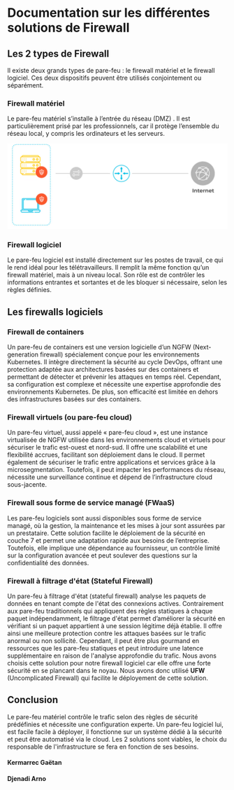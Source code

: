 # Documentation sur les différentes solutions de Firewall

## Les 2 types de Firewall

Il existe deux grands types de pare-feu : le firewall matériel et le firewall logiciel. Ces deux dispositifs peuvent être utilisés conjointement ou séparément.

### Firewall matériel  
Le pare-feu matériel s’installe à l’entrée du réseau (DMZ) . Il est particulièrement prisé par les professionnels, car il protège l’ensemble du réseau local, y compris les ordinateurs et les serveurs.

![Schéma d'infrastructure d'un firewall physique](/src/img/FireWallOnMachine.png)

### Firewall logiciel  
Le pare-feu logiciel est installé directement sur les postes de travail, ce qui le rend idéal pour les télétravailleurs. Il remplit la même fonction qu’un firewall matériel, mais à un niveau local. Son rôle est de contrôler les informations entrantes et sortantes et de les bloquer si nécessaire, selon les règles définies.

## Les firewalls logiciels
### Firewall de containers  
Un pare-feu de containers est une version logicielle d’un NGFW (Next-generation firewall) spécialement conçue pour les environnements Kubernetes. Il intègre directement la sécurité au cycle DevOps, offrant une protection adaptée aux architectures basées sur des containers et permettant de détecter et prévenir les attaques en temps réel. Cependant, sa configuration est complexe et nécessite une expertise approfondie des environnements Kubernetes. De plus, son efficacité est limitée en dehors des infrastructures basées sur des containers.  

### Firewall virtuels (ou pare-feu cloud)  
Un pare-feu virtuel, aussi appelé « pare-feu cloud », est une instance virtualisée de NGFW utilisée dans les environnements cloud et virtuels pour sécuriser le trafic est-ouest et nord-sud. Il offre une scalabilité et une flexibilité accrues, facilitant son déploiement dans le cloud. Il permet également de sécuriser le trafic entre applications et services grâce à la microsegmentation. Toutefois, il peut impacter les performances du réseau, nécessite une surveillance continue et dépend de l’infrastructure cloud sous-jacente.  

### Firewall sous forme de service managé (FWaaS)  
Les pare-feu logiciels sont aussi disponibles sous forme de service managé, où la gestion, la maintenance et les mises à jour sont assurées par un prestataire. Cette solution facilite le déploiement de la sécurité en couche 7 et permet une adaptation rapide aux besoins de l’entreprise. Toutefois, elle implique une dépendance au fournisseur, un contrôle limité sur la configuration avancée et peut soulever des questions sur la confidentialité des données.  

### Firewall à filtrage d'état (Stateful Firewall)
Un pare-feu à filtrage d'état (stateful firewall) analyse les paquets de données en tenant compte de l'état des connexions actives. Contrairement aux pare-feu traditionnels qui appliquent des règles statiques à chaque paquet indépendamment, le filtrage d'état permet d’améliorer la sécurité en vérifiant si un paquet appartient à une session légitime déjà établie. Il offre ainsi une meilleure protection contre les attaques basées sur le trafic anormal ou non sollicité. Cependant, il peut être plus gourmand en ressources que les pare-feu statiques et peut introduire une latence supplémentaire en raison de l'analyse approfondie du trafic. Nous avons choisis cette solution pour notre firewall logiciel car elle offre une forte sécurité en se plancant dans le noyau. Nous avons donc utilisé **UFW** (Uncomplicated Firewall) qui facilite le déployement de cette solution.

## Conclusion

Le pare-feu matériel contrôle le trafic selon des règles de sécurité prédéfinies et nécessite une configuration experte.
Un pare-feu logiciel lui, est facile facile à déployer, il fonctionne sur un système dédié à la sécurité et peut être automatisé via le cloud.
Les 2 solutions sont viables, le choix du responsable de l'infrastructure se fera en fonction de ses besoins.

#### Kermarrec Gaëtan
#### Djenadi Arno
